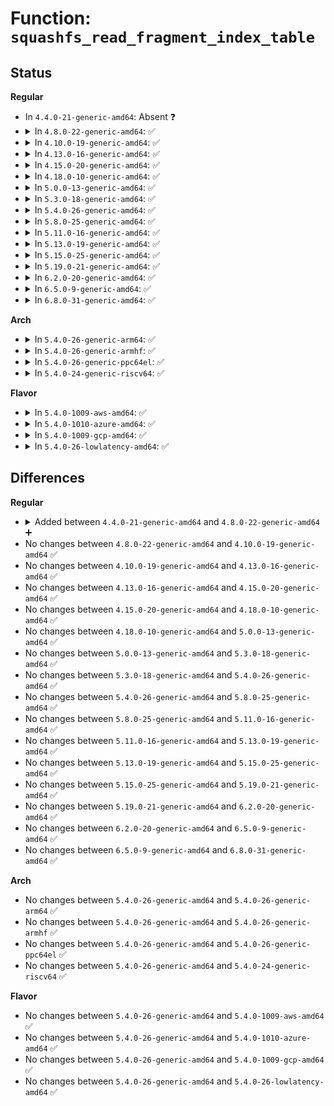 # Function: <code>squashfs_read_fragment_index_table</code>

## Status
<b>Regular</b>
<ul>
<li>
In <code>4.4.0-21-generic-amd64</code>: Absent ❓
</li>
<li>
<details>
<summary>In <code>4.8.0-22-generic-amd64</code>: ✅</summary>

```c
__le64 * squashfs_read_fragment_index_table(struct super_block * sb, u64 fragment_table_start, u64 next_table, unsigned int fragments)
```

```json
{
  "name": "squashfs_read_fragment_index_table",
  "collision_type": "Unique Global",
  "inline_type": "No",
  "funcs": [
    {
      "addr": 18446744071582133984,
      "name": "squashfs_read_fragment_index_table",
      "external": true,
      "loc": "fs/squashfs/fragment.c:73",
      "file": "fs/squashfs/fragment.c",
      "inline": "seen, unknown",
      "caller_inline": [],
      "caller_func": [
        "fs/squashfs/super.c:squashfs_fill_super"
      ]
    }
  ],
  "symbols": [
    {
      "addr": 18446744071582133984,
      "name": "squashfs_read_fragment_index_table",
      "section": ".text",
      "bind": "STB_GLOBAL",
      "size": 100
    }
  ]
}
```
</details>
</li>
<li>
<details>
<summary>In <code>4.10.0-19-generic-amd64</code>: ✅</summary>

```c
__le64 * squashfs_read_fragment_index_table(struct super_block * sb, u64 fragment_table_start, u64 next_table, unsigned int fragments)
```

```json
{
  "name": "squashfs_read_fragment_index_table",
  "collision_type": "Unique Global",
  "inline_type": "No",
  "funcs": [
    {
      "addr": 18446744071582223728,
      "name": "squashfs_read_fragment_index_table",
      "external": true,
      "loc": "fs/squashfs/fragment.c:73",
      "file": "fs/squashfs/fragment.c",
      "inline": "seen, unknown",
      "caller_inline": [],
      "caller_func": [
        "fs/squashfs/super.c:squashfs_fill_super"
      ]
    }
  ],
  "symbols": [
    {
      "addr": 18446744071582223728,
      "name": "squashfs_read_fragment_index_table",
      "section": ".text",
      "bind": "STB_GLOBAL",
      "size": 100
    }
  ]
}
```
</details>
</li>
<li>
<details>
<summary>In <code>4.13.0-16-generic-amd64</code>: ✅</summary>

```c
__le64 * squashfs_read_fragment_index_table(struct super_block * sb, u64 fragment_table_start, u64 next_table, unsigned int fragments)
```

```json
{
  "name": "squashfs_read_fragment_index_table",
  "collision_type": "Unique Global",
  "inline_type": "No",
  "funcs": [
    {
      "addr": 18446744071582308944,
      "name": "squashfs_read_fragment_index_table",
      "external": true,
      "loc": "fs/squashfs/fragment.c:73",
      "file": "fs/squashfs/fragment.c",
      "inline": "seen, unknown",
      "caller_inline": [],
      "caller_func": [
        "fs/squashfs/super.c:squashfs_fill_super"
      ]
    }
  ],
  "symbols": [
    {
      "addr": 18446744071582308944,
      "name": "squashfs_read_fragment_index_table",
      "section": ".text",
      "bind": "STB_GLOBAL",
      "size": 96
    }
  ]
}
```
</details>
</li>
<li>
<details>
<summary>In <code>4.15.0-20-generic-amd64</code>: ✅</summary>

```c
__le64 * squashfs_read_fragment_index_table(struct super_block * sb, u64 fragment_table_start, u64 next_table, unsigned int fragments)
```

```json
{
  "name": "squashfs_read_fragment_index_table",
  "collision_type": "Unique Global",
  "inline_type": "No",
  "funcs": [
    {
      "addr": 18446744071582458112,
      "name": "squashfs_read_fragment_index_table",
      "external": true,
      "loc": "fs/squashfs/fragment.c:73",
      "file": "fs/squashfs/fragment.c",
      "inline": "seen, unknown",
      "caller_inline": [],
      "caller_func": [
        "fs/squashfs/super.c:squashfs_fill_super"
      ]
    }
  ],
  "symbols": [
    {
      "addr": 18446744071582458112,
      "name": "squashfs_read_fragment_index_table",
      "section": ".text",
      "bind": "STB_GLOBAL",
      "size": 96
    }
  ]
}
```
</details>
</li>
<li>
<details>
<summary>In <code>4.18.0-10-generic-amd64</code>: ✅</summary>

```c
__le64 * squashfs_read_fragment_index_table(struct super_block * sb, u64 fragment_table_start, u64 next_table, unsigned int fragments)
```

```json
{
  "name": "squashfs_read_fragment_index_table",
  "collision_type": "Unique Global",
  "inline_type": "No",
  "funcs": [
    {
      "addr": 18446744071582648816,
      "name": "squashfs_read_fragment_index_table",
      "external": true,
      "loc": "fs/squashfs/fragment.c:76",
      "file": "fs/squashfs/fragment.c",
      "inline": "seen, unknown",
      "caller_inline": [],
      "caller_func": [
        "fs/squashfs/super.c:squashfs_fill_super"
      ]
    }
  ],
  "symbols": [
    {
      "addr": 18446744071582648816,
      "name": "squashfs_read_fragment_index_table",
      "section": ".text",
      "bind": "STB_GLOBAL",
      "size": 97
    }
  ]
}
```
</details>
</li>
<li>
<details>
<summary>In <code>5.0.0-13-generic-amd64</code>: ✅</summary>

```c
__le64 * squashfs_read_fragment_index_table(struct super_block * sb, u64 fragment_table_start, u64 next_table, unsigned int fragments)
```

```json
{
  "name": "squashfs_read_fragment_index_table",
  "collision_type": "Unique Global",
  "inline_type": "No",
  "funcs": [
    {
      "addr": 18446744071582750576,
      "name": "squashfs_read_fragment_index_table",
      "external": true,
      "loc": "fs/squashfs/fragment.c:76",
      "file": "fs/squashfs/fragment.c",
      "inline": "seen, unknown",
      "caller_inline": [],
      "caller_func": [
        "fs/squashfs/super.c:squashfs_fill_super"
      ]
    }
  ],
  "symbols": [
    {
      "addr": 18446744071582750576,
      "name": "squashfs_read_fragment_index_table",
      "section": ".text",
      "bind": "STB_GLOBAL",
      "size": 97
    }
  ]
}
```
</details>
</li>
<li>
<details>
<summary>In <code>5.3.0-18-generic-amd64</code>: ✅</summary>

```c
__le64 * squashfs_read_fragment_index_table(struct super_block * sb, u64 fragment_table_start, u64 next_table, unsigned int fragments)
```

```json
{
  "name": "squashfs_read_fragment_index_table",
  "collision_type": "Unique Global",
  "inline_type": "No",
  "funcs": [
    {
      "addr": 18446744071582924832,
      "name": "squashfs_read_fragment_index_table",
      "external": true,
      "loc": "fs/squashfs/fragment.c:63",
      "file": "fs/squashfs/fragment.c",
      "inline": "seen, unknown",
      "caller_inline": [],
      "caller_func": [
        "fs/squashfs/super.c:squashfs_fill_super"
      ]
    }
  ],
  "symbols": [
    {
      "addr": 18446744071582924832,
      "name": "squashfs_read_fragment_index_table",
      "section": ".text",
      "bind": "STB_GLOBAL",
      "size": 97
    }
  ]
}
```
</details>
</li>
<li>
<details>
<summary>In <code>5.4.0-26-generic-amd64</code>: ✅</summary>

```c
__le64 * squashfs_read_fragment_index_table(struct super_block * sb, u64 fragment_table_start, u64 next_table, unsigned int fragments)
```

```json
{
  "name": "squashfs_read_fragment_index_table",
  "collision_type": "Unique Global",
  "inline_type": "No",
  "funcs": [
    {
      "addr": 18446744071583031408,
      "name": "squashfs_read_fragment_index_table",
      "external": true,
      "loc": "fs/squashfs/fragment.c:63",
      "file": "fs/squashfs/fragment.c",
      "inline": "seen, unknown",
      "caller_inline": [],
      "caller_func": [
        "fs/squashfs/super.c:squashfs_fill_super"
      ]
    }
  ],
  "symbols": [
    {
      "addr": 18446744071583031408,
      "name": "squashfs_read_fragment_index_table",
      "section": ".text",
      "bind": "STB_GLOBAL",
      "size": 97
    }
  ]
}
```
</details>
</li>
<li>
<details>
<summary>In <code>5.8.0-25-generic-amd64</code>: ✅</summary>

```c
__le64 * squashfs_read_fragment_index_table(struct super_block * sb, u64 fragment_table_start, u64 next_table, unsigned int fragments)
```

```json
{
  "name": "squashfs_read_fragment_index_table",
  "collision_type": "Unique Global",
  "inline_type": "No",
  "funcs": [
    {
      "addr": 18446744071583349264,
      "name": "squashfs_read_fragment_index_table",
      "external": true,
      "loc": "fs/squashfs/fragment.c:63",
      "file": "fs/squashfs/fragment.c",
      "inline": "seen, unknown",
      "caller_inline": [],
      "caller_func": [
        "fs/squashfs/super.c:squashfs_fill_super"
      ]
    }
  ],
  "symbols": [
    {
      "addr": 18446744071583349264,
      "name": "squashfs_read_fragment_index_table",
      "section": ".text",
      "bind": "STB_GLOBAL",
      "size": 100
    }
  ]
}
```
</details>
</li>
<li>
<details>
<summary>In <code>5.11.0-16-generic-amd64</code>: ✅</summary>

```c
__le64 * squashfs_read_fragment_index_table(struct super_block * sb, u64 fragment_table_start, u64 next_table, unsigned int fragments)
```

```json
{
  "name": "squashfs_read_fragment_index_table",
  "collision_type": "Unique Global",
  "inline_type": "No",
  "funcs": [
    {
      "addr": 18446744071583465600,
      "name": "squashfs_read_fragment_index_table",
      "external": true,
      "loc": "fs/squashfs/fragment.c:63",
      "file": "fs/squashfs/fragment.c",
      "inline": "seen, unknown",
      "caller_inline": [],
      "caller_func": [
        "fs/squashfs/super.c:squashfs_fill_super"
      ]
    }
  ],
  "symbols": [
    {
      "addr": 18446744071583465600,
      "name": "squashfs_read_fragment_index_table",
      "section": ".text",
      "bind": "STB_GLOBAL",
      "size": 100
    }
  ]
}
```
</details>
</li>
<li>
<details>
<summary>In <code>5.13.0-19-generic-amd64</code>: ✅</summary>

```c
__le64 * squashfs_read_fragment_index_table(struct super_block * sb, u64 fragment_table_start, u64 next_table, unsigned int fragments)
```

```json
{
  "name": "squashfs_read_fragment_index_table",
  "collision_type": "Unique Global",
  "inline_type": "No",
  "funcs": [
    {
      "addr": 18446744071583487792,
      "name": "squashfs_read_fragment_index_table",
      "external": true,
      "loc": "fs/squashfs/fragment.c:63",
      "file": "fs/squashfs/fragment.c",
      "inline": "seen, unknown",
      "caller_inline": [],
      "caller_func": [
        "fs/squashfs/super.c:squashfs_fill_super"
      ]
    }
  ],
  "symbols": [
    {
      "addr": 18446744071583487792,
      "name": "squashfs_read_fragment_index_table",
      "section": ".text",
      "bind": "STB_GLOBAL",
      "size": 100
    }
  ]
}
```
</details>
</li>
<li>
<details>
<summary>In <code>5.15.0-25-generic-amd64</code>: ✅</summary>

```c
__le64 * squashfs_read_fragment_index_table(struct super_block * sb, u64 fragment_table_start, u64 next_table, unsigned int fragments)
```

```json
{
  "name": "squashfs_read_fragment_index_table",
  "collision_type": "Unique Global",
  "inline_type": "No",
  "funcs": [
    {
      "addr": 18446744071583842240,
      "name": "squashfs_read_fragment_index_table",
      "external": true,
      "loc": "fs/squashfs/fragment.c:63",
      "file": "fs/squashfs/fragment.c",
      "inline": "seen, unknown",
      "caller_inline": [],
      "caller_func": [
        "fs/squashfs/super.c:squashfs_fill_super"
      ]
    }
  ],
  "symbols": [
    {
      "addr": 18446744071583842240,
      "name": "squashfs_read_fragment_index_table",
      "section": ".text",
      "bind": "STB_GLOBAL",
      "size": 100
    }
  ]
}
```
</details>
</li>
<li>
<details>
<summary>In <code>5.19.0-21-generic-amd64</code>: ✅</summary>

```c
__le64 * squashfs_read_fragment_index_table(struct super_block * sb, u64 fragment_table_start, u64 next_table, unsigned int fragments)
```

```json
{
  "name": "squashfs_read_fragment_index_table",
  "collision_type": "Unique Global",
  "inline_type": "No",
  "funcs": [
    {
      "addr": 18446744071584410960,
      "name": "squashfs_read_fragment_index_table",
      "external": true,
      "loc": "fs/squashfs/fragment.c:63",
      "file": "fs/squashfs/fragment.c",
      "inline": "seen, unknown",
      "caller_inline": [],
      "caller_func": [
        "fs/squashfs/super.c:squashfs_fill_super"
      ]
    }
  ],
  "symbols": [
    {
      "addr": 18446744071584410960,
      "name": "squashfs_read_fragment_index_table",
      "section": ".text",
      "bind": "STB_GLOBAL",
      "size": 107
    }
  ]
}
```
</details>
</li>
<li>
<details>
<summary>In <code>6.2.0-20-generic-amd64</code>: ✅</summary>

```c
__le64 * squashfs_read_fragment_index_table(struct super_block * sb, u64 fragment_table_start, u64 next_table, unsigned int fragments)
```

```json
{
  "name": "squashfs_read_fragment_index_table",
  "collision_type": "Unique Global",
  "inline_type": "No",
  "funcs": [
    {
      "addr": 18446744071585068912,
      "name": "squashfs_read_fragment_index_table",
      "external": true,
      "loc": "fs/squashfs/fragment.c:63",
      "file": "fs/squashfs/fragment.c",
      "inline": "seen, unknown",
      "caller_inline": [],
      "caller_func": [
        "fs/squashfs/super.c:squashfs_fill_super"
      ]
    }
  ],
  "symbols": [
    {
      "addr": 18446744071585068912,
      "name": "squashfs_read_fragment_index_table",
      "section": ".text",
      "bind": "STB_GLOBAL",
      "size": 107
    }
  ]
}
```
</details>
</li>
<li>
<details>
<summary>In <code>6.5.0-9-generic-amd64</code>: ✅</summary>

```c
__le64 * squashfs_read_fragment_index_table(struct super_block * sb, u64 fragment_table_start, u64 next_table, unsigned int fragments)
```

```json
{
  "name": "squashfs_read_fragment_index_table",
  "collision_type": "Unique Global",
  "inline_type": "No",
  "funcs": [
    {
      "addr": 18446744071585298256,
      "name": "squashfs_read_fragment_index_table",
      "external": true,
      "loc": "fs/squashfs/fragment.c:63",
      "file": "fs/squashfs/fragment.c",
      "inline": "seen, unknown",
      "caller_inline": [],
      "caller_func": [
        "fs/squashfs/super.c:squashfs_fill_super"
      ]
    }
  ],
  "symbols": [
    {
      "addr": 18446744071585298256,
      "name": "squashfs_read_fragment_index_table",
      "section": ".text",
      "bind": "STB_GLOBAL",
      "size": 107
    }
  ]
}
```
</details>
</li>
<li>
<details>
<summary>In <code>6.8.0-31-generic-amd64</code>: ✅</summary>

```c
__le64 * squashfs_read_fragment_index_table(struct super_block * sb, u64 fragment_table_start, u64 next_table, unsigned int fragments)
```

```json
{
  "name": "squashfs_read_fragment_index_table",
  "collision_type": "Unique Global",
  "inline_type": "No",
  "funcs": [
    {
      "addr": 18446744071585532080,
      "name": "squashfs_read_fragment_index_table",
      "external": true,
      "loc": "fs/squashfs/fragment.c:63",
      "file": "fs/squashfs/fragment.c",
      "inline": "seen, unknown",
      "caller_inline": [],
      "caller_func": [
        "fs/squashfs/super.c:squashfs_fill_super"
      ]
    }
  ],
  "symbols": [
    {
      "addr": 18446744071585532080,
      "name": "squashfs_read_fragment_index_table",
      "section": ".text",
      "bind": "STB_GLOBAL",
      "size": 107
    }
  ]
}
```
</details>
</li>
</ul>
<b>Arch</b>
<ul>
<li>
<details>
<summary>In <code>5.4.0-26-generic-arm64</code>: ✅</summary>

```c
__le64 * squashfs_read_fragment_index_table(struct super_block * sb, u64 fragment_table_start, u64 next_table, unsigned int fragments)
```

```json
{
  "name": "squashfs_read_fragment_index_table",
  "collision_type": "Unique Global",
  "inline_type": "No",
  "funcs": [
    {
      "addr": 18446603336494727520,
      "name": "squashfs_read_fragment_index_table",
      "external": true,
      "loc": "fs/squashfs/fragment.c:63",
      "file": "fs/squashfs/fragment.c",
      "inline": "seen, unknown",
      "caller_inline": [],
      "caller_func": [
        "fs/squashfs/super.c:squashfs_fill_super"
      ]
    }
  ],
  "symbols": [
    {
      "addr": 18446603336494727520,
      "name": "squashfs_read_fragment_index_table",
      "section": ".text",
      "bind": "STB_GLOBAL",
      "size": 144
    }
  ]
}
```
</details>
</li>
<li>
<details>
<summary>In <code>5.4.0-26-generic-armhf</code>: ✅</summary>

```c
__le64 * squashfs_read_fragment_index_table(struct super_block * sb, u64 fragment_table_start, u64 next_table, unsigned int fragments)
```

```json
{
  "name": "squashfs_read_fragment_index_table",
  "collision_type": "Unique Global",
  "inline_type": "No",
  "funcs": [
    {
      "addr": 3228162544,
      "name": "squashfs_read_fragment_index_table",
      "external": true,
      "loc": "fs/squashfs/fragment.c:63",
      "file": "fs/squashfs/fragment.c",
      "inline": "seen, unknown",
      "caller_inline": [],
      "caller_func": [
        "fs/squashfs/super.c:squashfs_fill_super"
      ]
    }
  ],
  "symbols": [
    {
      "addr": 3228162544,
      "name": "squashfs_read_fragment_index_table",
      "section": ".text",
      "bind": "STB_GLOBAL",
      "size": 144
    }
  ]
}
```
</details>
</li>
<li>
<details>
<summary>In <code>5.4.0-26-generic-ppc64el</code>: ✅</summary>

```c
__le64 * squashfs_read_fragment_index_table(struct super_block * sb, u64 fragment_table_start, u64 next_table, unsigned int fragments)
```

```json
{
  "name": "squashfs_read_fragment_index_table",
  "collision_type": "Unique Global",
  "inline_type": "No",
  "funcs": [
    {
      "addr": 13835058055288550544,
      "name": "squashfs_read_fragment_index_table",
      "external": true,
      "loc": "fs/squashfs/fragment.c:63",
      "file": "fs/squashfs/fragment.c",
      "inline": "seen, unknown",
      "caller_inline": [],
      "caller_func": [
        "fs/squashfs/super.c:squashfs_fill_super"
      ]
    }
  ],
  "symbols": [
    {
      "addr": 13835058055288550544,
      "name": "squashfs_read_fragment_index_table",
      "section": ".text",
      "bind": "STB_GLOBAL",
      "size": 176
    }
  ]
}
```
</details>
</li>
<li>
<details>
<summary>In <code>5.4.0-24-generic-riscv64</code>: ✅</summary>

```c
__le64 * squashfs_read_fragment_index_table(struct super_block * sb, u64 fragment_table_start, u64 next_table, unsigned int fragments)
```

```json
{
  "name": "squashfs_read_fragment_index_table",
  "collision_type": "Unique Global",
  "inline_type": "No",
  "funcs": [
    {
      "addr": 18446743936274074890,
      "name": "squashfs_read_fragment_index_table",
      "external": true,
      "loc": "fs/squashfs/fragment.c:63",
      "file": "fs/squashfs/fragment.c",
      "inline": "seen, unknown",
      "caller_inline": [],
      "caller_func": [
        "fs/squashfs/super.c:squashfs_fill_super"
      ]
    }
  ],
  "symbols": [
    {
      "addr": 18446743936274074890,
      "name": "squashfs_read_fragment_index_table",
      "section": ".text",
      "bind": "STB_GLOBAL",
      "size": 128
    }
  ]
}
```
</details>
</li>
</ul>
<b>Flavor</b>
<ul>
<li>
<details>
<summary>In <code>5.4.0-1009-aws-amd64</code>: ✅</summary>

```c
__le64 * squashfs_read_fragment_index_table(struct super_block * sb, u64 fragment_table_start, u64 next_table, unsigned int fragments)
```

```json
{
  "name": "squashfs_read_fragment_index_table",
  "collision_type": "Unique Global",
  "inline_type": "No",
  "funcs": [
    {
      "addr": 18446744071583000144,
      "name": "squashfs_read_fragment_index_table",
      "external": true,
      "loc": "fs/squashfs/fragment.c:63",
      "file": "fs/squashfs/fragment.c",
      "inline": "seen, unknown",
      "caller_inline": [],
      "caller_func": [
        "fs/squashfs/super.c:squashfs_fill_super"
      ]
    }
  ],
  "symbols": [
    {
      "addr": 18446744071583000144,
      "name": "squashfs_read_fragment_index_table",
      "section": ".text",
      "bind": "STB_GLOBAL",
      "size": 97
    }
  ]
}
```
</details>
</li>
<li>
<details>
<summary>In <code>5.4.0-1010-azure-amd64</code>: ✅</summary>

```c
__le64 * squashfs_read_fragment_index_table(struct super_block * sb, u64 fragment_table_start, u64 next_table, unsigned int fragments)
```

```json
{
  "name": "squashfs_read_fragment_index_table",
  "collision_type": "Unique Global",
  "inline_type": "No",
  "funcs": [
    {
      "addr": 18446744071582937296,
      "name": "squashfs_read_fragment_index_table",
      "external": true,
      "loc": "fs/squashfs/fragment.c:63",
      "file": "fs/squashfs/fragment.c",
      "inline": "seen, unknown",
      "caller_inline": [],
      "caller_func": [
        "fs/squashfs/super.c:squashfs_fill_super"
      ]
    }
  ],
  "symbols": [
    {
      "addr": 18446744071582937296,
      "name": "squashfs_read_fragment_index_table",
      "section": ".text",
      "bind": "STB_GLOBAL",
      "size": 97
    }
  ]
}
```
</details>
</li>
<li>
<details>
<summary>In <code>5.4.0-1009-gcp-amd64</code>: ✅</summary>

```c
__le64 * squashfs_read_fragment_index_table(struct super_block * sb, u64 fragment_table_start, u64 next_table, unsigned int fragments)
```

```json
{
  "name": "squashfs_read_fragment_index_table",
  "collision_type": "Unique Global",
  "inline_type": "No",
  "funcs": [
    {
      "addr": 18446744071582988752,
      "name": "squashfs_read_fragment_index_table",
      "external": true,
      "loc": "fs/squashfs/fragment.c:63",
      "file": "fs/squashfs/fragment.c",
      "inline": "seen, unknown",
      "caller_inline": [],
      "caller_func": [
        "fs/squashfs/super.c:squashfs_fill_super"
      ]
    }
  ],
  "symbols": [
    {
      "addr": 18446744071582988752,
      "name": "squashfs_read_fragment_index_table",
      "section": ".text",
      "bind": "STB_GLOBAL",
      "size": 97
    }
  ]
}
```
</details>
</li>
<li>
<details>
<summary>In <code>5.4.0-26-lowlatency-amd64</code>: ✅</summary>

```c
__le64 * squashfs_read_fragment_index_table(struct super_block * sb, u64 fragment_table_start, u64 next_table, unsigned int fragments)
```

```json
{
  "name": "squashfs_read_fragment_index_table",
  "collision_type": "Unique Global",
  "inline_type": "No",
  "funcs": [
    {
      "addr": 18446744071583077888,
      "name": "squashfs_read_fragment_index_table",
      "external": true,
      "loc": "fs/squashfs/fragment.c:63",
      "file": "fs/squashfs/fragment.c",
      "inline": "seen, unknown",
      "caller_inline": [],
      "caller_func": [
        "fs/squashfs/super.c:squashfs_fill_super"
      ]
    }
  ],
  "symbols": [
    {
      "addr": 18446744071583077888,
      "name": "squashfs_read_fragment_index_table",
      "section": ".text",
      "bind": "STB_GLOBAL",
      "size": 97
    }
  ]
}
```
</details>
</li>
</ul>

## Differences
<b>Regular</b>
<ul>
<li>
<details>
<summary>Added between <code>4.4.0-21-generic-amd64</code> and <code>4.8.0-22-generic-amd64</code> ➕</summary>

```c
__le64 * squashfs_read_fragment_index_table(struct super_block * sb, u64 fragment_table_start, u64 next_table, unsigned int fragments)
```
</details>
</li>
<li>
No changes between <code>4.8.0-22-generic-amd64</code> and <code>4.10.0-19-generic-amd64</code> ✅
</li>
<li>
No changes between <code>4.10.0-19-generic-amd64</code> and <code>4.13.0-16-generic-amd64</code> ✅
</li>
<li>
No changes between <code>4.13.0-16-generic-amd64</code> and <code>4.15.0-20-generic-amd64</code> ✅
</li>
<li>
No changes between <code>4.15.0-20-generic-amd64</code> and <code>4.18.0-10-generic-amd64</code> ✅
</li>
<li>
No changes between <code>4.18.0-10-generic-amd64</code> and <code>5.0.0-13-generic-amd64</code> ✅
</li>
<li>
No changes between <code>5.0.0-13-generic-amd64</code> and <code>5.3.0-18-generic-amd64</code> ✅
</li>
<li>
No changes between <code>5.3.0-18-generic-amd64</code> and <code>5.4.0-26-generic-amd64</code> ✅
</li>
<li>
No changes between <code>5.4.0-26-generic-amd64</code> and <code>5.8.0-25-generic-amd64</code> ✅
</li>
<li>
No changes between <code>5.8.0-25-generic-amd64</code> and <code>5.11.0-16-generic-amd64</code> ✅
</li>
<li>
No changes between <code>5.11.0-16-generic-amd64</code> and <code>5.13.0-19-generic-amd64</code> ✅
</li>
<li>
No changes between <code>5.13.0-19-generic-amd64</code> and <code>5.15.0-25-generic-amd64</code> ✅
</li>
<li>
No changes between <code>5.15.0-25-generic-amd64</code> and <code>5.19.0-21-generic-amd64</code> ✅
</li>
<li>
No changes between <code>5.19.0-21-generic-amd64</code> and <code>6.2.0-20-generic-amd64</code> ✅
</li>
<li>
No changes between <code>6.2.0-20-generic-amd64</code> and <code>6.5.0-9-generic-amd64</code> ✅
</li>
<li>
No changes between <code>6.5.0-9-generic-amd64</code> and <code>6.8.0-31-generic-amd64</code> ✅
</li>
</ul>
<b>Arch</b>
<ul>
<li>
No changes between <code>5.4.0-26-generic-amd64</code> and <code>5.4.0-26-generic-arm64</code> ✅
</li>
<li>
No changes between <code>5.4.0-26-generic-amd64</code> and <code>5.4.0-26-generic-armhf</code> ✅
</li>
<li>
No changes between <code>5.4.0-26-generic-amd64</code> and <code>5.4.0-26-generic-ppc64el</code> ✅
</li>
<li>
No changes between <code>5.4.0-26-generic-amd64</code> and <code>5.4.0-24-generic-riscv64</code> ✅
</li>
</ul>
<b>Flavor</b>
<ul>
<li>
No changes between <code>5.4.0-26-generic-amd64</code> and <code>5.4.0-1009-aws-amd64</code> ✅
</li>
<li>
No changes between <code>5.4.0-26-generic-amd64</code> and <code>5.4.0-1010-azure-amd64</code> ✅
</li>
<li>
No changes between <code>5.4.0-26-generic-amd64</code> and <code>5.4.0-1009-gcp-amd64</code> ✅
</li>
<li>
No changes between <code>5.4.0-26-generic-amd64</code> and <code>5.4.0-26-lowlatency-amd64</code> ✅
</li>
</ul>
